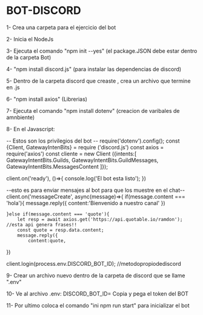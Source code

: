 # BOT-DISCORD
1- Crea una carpeta para el ejercicio del bot

2- Inicia el NodeJs

3- Ejecuta el comando "npm init --yes" (el package.JSON debe estar dentro de la carpeta Bot)

4- "npm install discord.js" (para instalar las dependencias de discord)

5- Dentro de la carpeta discord que creaste , crea un archivo que termine en .js

6- "npm install axios" (Librerias)

7- Ejecuta el comando "npm install dotenv" (creacion de varibales de amnbiente)

8- En el Javascript:

 -- Estos son los privilegios del bot --
require('dotenv').config();
const {Client, GatewayIntenBits} = require ('discord.js')
const axios = require('axios')
const cliente = new Client ({intents:[
	GatewayIntentBits.Guilds,
	GatewayIntentBits.GuildMessages,
	GatewayIntentBits.MessagesContent
]});

client.on('ready'), ()=>{
	console.log('El bot esta listo');
})


--esto es para enviar mensajes al bot para que los muestre en el chat--
client.on('messageCreate', async(message)=>{
	if(message.content === 'hola'){
		message.reply({
			content:'Bienvenido a nuestro canal'
		})

	}else if(message.content === 'quote'){
		let resp = await axios.get('https://api.quotable.io/ramdon'); //esta api genera frases!!
		const quote = resp.data.content;
		message.reply({
			content:quote,
	 

})

client.login(process.env.DISCORD_BOT_ID); //metodopropiodediscord



9- Crear un archivo nuevo dentro de la carpeta de discord  que se llame ".env"

10- Ve al archivo .env: DISCORD_BOT_ID= Copia y pega el token del BOT

11- Por ultimo coloca el comando "ini npm run start" para inicializar el bot

